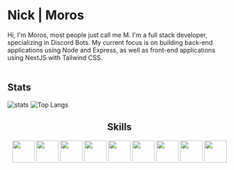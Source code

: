 <div align='left'>

<h1 align="left" text="#5651e5">
  Nick | Moros
</h1>
  Hi, I'm Moros, most people just call me M. I'm a full stack developer, specializing in Discord Bots. My current focus is on building back-end applications using Node and Express, as well as front-end applications using NextJS with Tailwind CSS.
<br></br>

## Stats
![stats](https://github-readme-stats.vercel.app/api?username=Moros0741&show_icons=true&theme=omni&count_private=true&hide_border=true&bg_color=0D1117&title_color=f72020&icon_color=f72020&include_all_commits=true) ![Top Langs](https://github-readme-stats.vercel.app/api/top-langs/?username=Moros0741&layout=compact&theme=omni&hide_border=true&bg_color=0D1117&title_color=f72020)

<div align="center">

## Skills
<img src="https://media.discordapp.net/attachments/1109196353780858991/1109196504788369478/css.png" width="50" height="50" />
<img src="https://media.discordapp.net/attachments/1109196353780858991/1109196505455276082/html.png" width="50" height="50" />
<img src="https://media.discordapp.net/attachments/1109196353780858991/1109196605837553664/tailwind.png" width="50" height="50" />
<img src="https://media.discordapp.net/attachments/1109196353780858991/1109196605351010385/react.png" width="50" height="50" />
<img src="https://media.discordapp.net/attachments/1109196353780858991/1109196506491269241/nextjs.png" width="50" height="50" />
<img src="https://media.discordapp.net/attachments/1109196353780858991/1109196606131151018/typescript.png" width="50" height="50" />
<img src="https://media.discordapp.net/attachments/1109196353780858991/1109196505799196682/javascript.png" width="50" height="50" />
<img src="https://media.discordapp.net/attachments/1109196353780858991/1109196507233665085/python.png" width="50" height="50" />
<img src="https://media.discordapp.net/attachments/1109196353780858991/1109196506919075910/node.png" width="50" height="50" />
